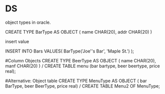 # DS
object types in oracle.

CREATE TYPE BarType AS OBJECT ( 
	name CHAR(20), 
	addr CHAR(20) ) 

insert value

INSERT INTO Bars VALUES( 
	BarType('Joe''s Bar', 'Maple St.') ); 

#Column Objects
CREATE TYPE BeerType AS OBJECT ( 
	name CHAR(20), 
	manf CHAR(20) ) 
	/
CREATE TABLE menu
	(bar bartype,
	 beer beertype,
	 price real);
	 
#Alternative: Object table 
CREATE TYPE MenuType AS OBJECT ( 
	bar BarType,
	beer BeerType,
	price real) 
/
CREATE TABLE Menu2 OF MenuType;



